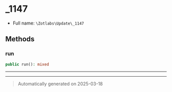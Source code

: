 
# _1147





* Full name: `\Zotlabs\Update\_1147`




## Methods


### run



```php
public run(): mixed
```












***


***
> Automatically generated on 2025-03-18
